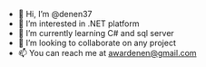 - 👋 Hi, I’m @denen37
- 👀 I’m interested in .NET platform
- 🌱 I’m currently learning C# and sql server
- 💞️ I’m looking to collaborate on any project
- 📫 You can reach me at awardenen@gmail.com

<!---
denen37/denen37 is a ✨ special ✨ repository because its `README.md` (this file) appears on your GitHub profile.
You can click the Preview link to take a look at your changes.
--->
